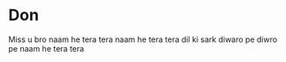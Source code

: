 # Don
Miss u bro
naam he tera tera naam he tera tera
dil ki sark diwaro pe 
diwro pe
naam he tera tera
